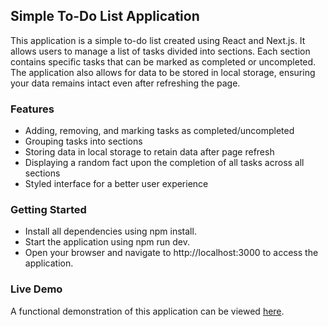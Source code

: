 ## Simple To-Do List Application
This application is a simple to-do list created using React and Next.js. It allows users to manage a list of tasks divided into sections. Each section contains specific tasks that can be marked as completed or uncompleted. The application also allows for data to be stored in local storage, ensuring your data remains intact even after refreshing the page.

### Features

- Adding, removing, and marking tasks as completed/uncompleted
- Grouping tasks into sections
- Storing data in local storage to retain data after page refresh
- Displaying a random fact upon the completion of all tasks across all sections
- Styled interface for a better user experience

### Getting Started
- Install all dependencies using npm install.
- Start the application using npm run dev.
- Open your browser and navigate to http://localhost:3000 to access the application.

### Live Demo
A functional demonstration of this application can be viewed [here](https://oakslab.vercel.app/).